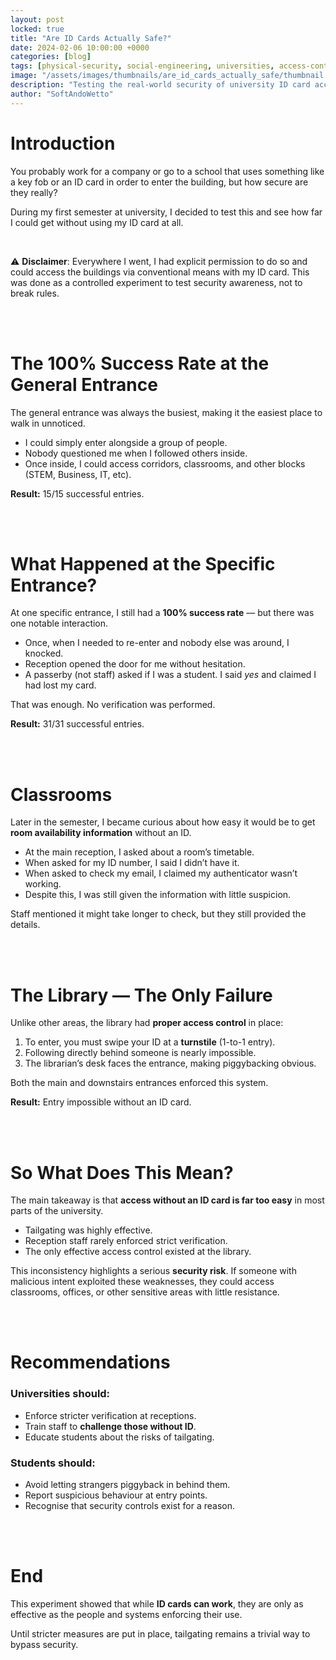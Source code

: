 ```yaml
---
layout: post
locked: true
title: "Are ID Cards Actually Safe?"
date: 2024-02-06 10:00:00 +0000
categories: [blog]
tags: [physical-security, social-engineering, universities, access-control, tailgating, security-awareness]
image: "/assets/images/thumbnails/are_id_cards_actually_safe/thumbnail.png"
description: "Testing the real-world security of university ID card access systems."
author: "SoftAndoWetto"
---
```


# Introduction  
You probably work for a company or go to a school that uses something like a key fob or an ID card in order to enter the building, but how secure are they really?  

During my first semester at university, I decided to test this and see how far I could get without using my ID card at all.  

<br>

⚠️ **Disclaimer**: Everywhere I went, I had explicit permission to do so and could access the buildings via conventional means with my ID card. This was done as a controlled experiment to test security awareness, not to break rules.  

<br><br>

# The 100% Success Rate at the General Entrance  
The general entrance was always the busiest, making it the easiest place to walk in unnoticed.  

- I could simply enter alongside a group of people.  
- Nobody questioned me when I followed others inside.  
- Once inside, I could access corridors, classrooms, and other blocks (STEM, Business, IT, etc).  

**Result:** 15/15 successful entries.  

<br><br>

# What Happened at the Specific Entrance?  
At one specific entrance, I still had a **100% success rate** — but there was one notable interaction.  

- Once, when I needed to re-enter and nobody else was around, I knocked.  
- Reception opened the door for me without hesitation.  
- A passerby (not staff) asked if I was a student. I said *yes* and claimed I had lost my card.  

That was enough. No verification was performed.  

**Result:** 31/31 successful entries.  

<br><br>

# Classrooms  
Later in the semester, I became curious about how easy it would be to get **room availability information** without an ID.  

- At the main reception, I asked about a room’s timetable.  
- When asked for my ID number, I said I didn’t have it.  
- When asked to check my email, I claimed my authenticator wasn’t working.  
- Despite this, I was still given the information with little suspicion.  

Staff mentioned it might take longer to check, but they still provided the details.  

<br><br>

# The Library — The Only Failure  
Unlike other areas, the library had **proper access control** in place:  

1. To enter, you must swipe your ID at a **turnstile** (1-to-1 entry).  
2. Following directly behind someone is nearly impossible.  
3. The librarian’s desk faces the entrance, making piggybacking obvious.  

Both the main and downstairs entrances enforced this system.  

**Result:** Entry impossible without an ID card.  

<br><br>

# So What Does This Mean?  
The main takeaway is that **access without an ID card is far too easy** in most parts of the university.  

- Tailgating was highly effective.  
- Reception staff rarely enforced strict verification.  
- The only effective access control existed at the library.  

This inconsistency highlights a serious **security risk**. If someone with malicious intent exploited these weaknesses, they could access classrooms, offices, or other sensitive areas with little resistance.  

<br><br>

# Recommendations  

### Universities should:  
- Enforce stricter verification at receptions.  
- Train staff to **challenge those without ID**.  
- Educate students about the risks of tailgating.  

### Students should:  
- Avoid letting strangers piggyback in behind them.  
- Report suspicious behaviour at entry points.  
- Recognise that security controls exist for a reason.  

<br><br>

# End  
This experiment showed that while **ID cards can work**, they are only as effective as the people and systems enforcing their use.  

Until stricter measures are put in place, tailgating remains a trivial way to bypass security.  

<br><br>
